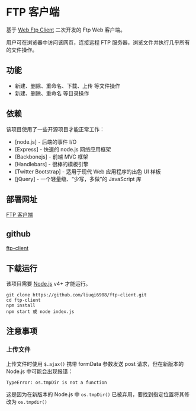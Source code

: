 # FTP 客户端

基于 [Web Ftp Client](https://github.com/sunilmore690/web-ftp-client) 二次开发的 Ftp Web 客户端。

用户可在浏览器中访问该网页，连接远程 FTP 服务器，浏览文件并执行几乎所有的文件操作。

## 功能

- 新建、删除、重命名、下载、上传 等文件操作
- 新建、删除、重命名 等目录操作

## 依赖

该项目使用了一些开源项目才能正常工作：

- [node.js] - 后端的事件 I/O
- [Express] - 快速的 node.js 网络应用框架
- [Backbonejs] - 前端 MVC 框架
- [Handlebars] - 很棒的模板引擎
- [Twitter Bootstrap] - 适用于现代 Web 应用程序的出色 UI 样板
- [jQuery] - 一个轻量级、“少写，多做”的 JavaScript 库

## 部署网址

[FTP 客户端](http://10.10.10.4:3000/)

## github

[ftp-client](https://github.com/liuqi6908/ftp-client/)

## 下载运行

该项目需要 [Node.js](https://nodejs.org/) v4+ 才能运行。

```plaintext
git clone https://github.com/liuqi6908/ftp-client.git
cd ftp-client
npm install
npm start 或 node index.js
```

## 注意事项

### 上传文件

上传文件时使用 `$.ajax()` 携带 formData 参数发送 post 请求，但在新版本的 Node.js 中可能会出现报错：

`TypeError: os.tmpDir is not a function`

这是因为在新版本的 Node.js 中 `os.tmpDir()` 已被弃用，要找到指定位置将其修改为 `os.tmpdir()`
